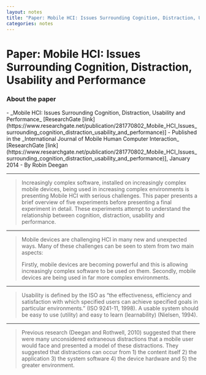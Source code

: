 ```yaml
---
layout: notes
title: "Paper: Mobile HCI: Issues Surrounding Cognition, Distraction, Usability and Performance"
categories: notes
---
```


# Paper: Mobile HCI: Issues Surrounding Cognition, Distraction, Usability and Performance

### About the paper
<p dl/>
- _Mobile HCI: Issues Surrounding Cognition, Distraction, Usability and Performance_ [ResearchGate [link](https://www.researchgate.net/publication/281770802_Mobile_HCI_Issues_surrounding_cognition_distraction_usability_and_performance)]
- Published in the _International Journal of Mobile Human Computer Interaction_ [ResearchGate [link](https://www.researchgate.net/publication/281770802_Mobile_HCI_Issues_surrounding_cognition_distraction_usability_and_performance)], January 2014
- By Robin Deegan

* * *

> Increasingly complex software, installed on increasingly complex mobile devices, being used in increasing complex environments is presenting Mobile HCI with serious challenges. This paper presents a brief overview of five experiments before presenting a final experiment in detail. These experiments attempt to understand the relationship between cognition, distraction, usability and performance.

* * *

> Mobile devices are challenging HCI in many new and unexpected ways. Many of these challenges can be seen to stem from two main aspects:
> 
> Firstly, mobile devices are becoming powerful and this is allowing increasingly complex software to be used on them. Secondly, mobile devices are being used in far more complex environments.

* * *

> Usability is defined by the ISO as “the effectiveness, efficiency and satisfaction with which specified users can achieve specified goals in particular environments.” (ISO 9241-11, 1998). A usable system should be easy to use (utility) and easy to learn (learnability) (Nielsen, 1994).

* * *

> Previous research (Deegan and Rothwell, 2010) suggested that there were many unconsidered extraneous distractions that a mobile user would face and presented a model of these distractions. They suggested that distractions can occur from 1) the content itself 2) the application 3) the system software 4) the device hardware and 5) the greater environment.